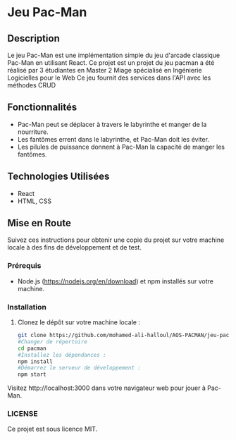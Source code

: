 # Jeu Pac-Man

## Description
Le jeu Pac-Man est une implémentation simple du jeu d'arcade classique Pac-Man en utilisant React.
Ce projet est un projet du jeu pacman a été réalisé par 3 étudiantes en Master 2 Miage spécialisé en Ingénierie Logicielles pour le Web
Ce jeu fournit des services dans l'API avec les méthodes CRUD


## Fonctionnalités
- Pac-Man peut se déplacer à travers le labyrinthe et manger de la nourriture.
- Les fantômes errent dans le labyrinthe, et Pac-Man doit les éviter.
- Les pilules de puissance donnent à Pac-Man la capacité de manger les fantômes.

## Technologies Utilisées
- React
- HTML, CSS

## Mise en Route
Suivez ces instructions pour obtenir une copie du projet sur votre machine locale à des fins de développement et de test.

### Prérequis
- Node.js (https://nodejs.org/en/download) et npm installés sur votre machine.

### Installation
1. Clonez le dépôt sur votre machine locale :
   ```bash
   git clone https://github.com/mohamed-ali-halloul/AOS-PACMAN/jeu-pacman.git
   #Changer de répertoire
   cd pacman
   #Installez les dépendances :
   npm install
   #Démarrez le serveur de développement :
   npm start
  Visitez http://localhost:3000 dans votre navigateur web pour jouer à Pac-Man.

  ### LICENSE
Ce projet est sous licence MIT.

